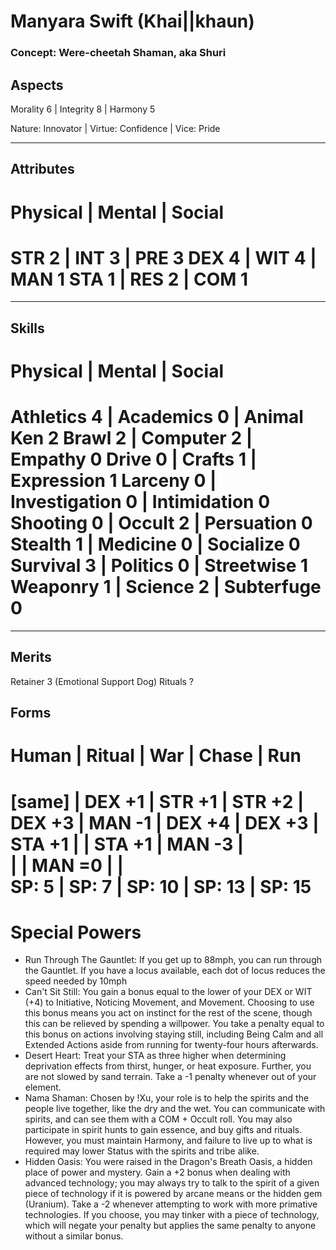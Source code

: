 Manyara Swift (Khai||khaun)
=========

### Concept: Were-cheetah Shaman, aka Shuri


Aspects
-------

Morality 6 | Integrity 8 | Harmony 5

Nature: Innovator | Virtue: Confidence | Vice: Pride 


* * * * * * * * * * * * * * * * * * * * * 

Attributes
----------

Physical | Mental | Social
==========================
STR 2 | INT 3 | PRE 3
DEX 4 | WIT 4 | MAN 1
STA 1 | RES 2 | COM 1
==========================


* * * * * * * * * * * * * * * * * * * * * 

Skills
-----------

Physical | Mental | Social
==========================
Athletics 4 | Academics 0 | Animal Ken 2
Brawl 2 | Computer 2 | Empathy 0
Drive 0 | Crafts 1 | Expression 1
Larceny 0 | Investigation 0 | Intimidation 0 
Shooting 0 | Occult 2 | Persuation 0 
Stealth 1 | Medicine 0 | Socialize 0 
Survival 3 | Politics 0 | Streetwise 1
Weaponry 1 | Science 2 | Subterfuge 0 
=========================


* * * * * * * * * * * * * * * * * * * * * 

Merits
------

Retainer 3 (Emotional Support Dog)
Rituals ?


Forms
------

Human | Ritual | War | Chase | Run
=====================================
[same] | DEX +1 | STR +1 | STR +2 | DEX +3
       | MAN -1 | DEX +4 | DEX +3 | STA +1
       |        | STA +1 | MAN -3 |       
       |        | MAN =0 |        |      
SP: 5  | SP: 7  | SP: 10 | SP: 13 | SP: 15         
=====================================


Special Powers
============
* Run Through The Gauntlet: If you get up to 88mph, you can run through the Gauntlet.  If you have a locus available, each dot of locus reduces the speed needed by 10mph
* Can't Sit Still: You gain a bonus equal to the lower of your DEX or WIT (+4) to Initiative, Noticing Movement, and Movement.  Choosing to use this bonus means you act on instinct for the rest of the scene, though this can be relieved by spending a willpower.  You take a penalty equal to this bonus on actions involving staying still, including Being Calm and all Extended Actions aside from running for twenty-four hours afterwards.
* Desert Heart: Treat your STA as three higher when determining deprivation effects from thirst, hunger, or heat exposure.  Further, you are not slowed by sand terrain.  Take a -1 penalty whenever out of your element.
* Nama Shaman: Chosen by !Xu, your role is to help the spirits and the people live together, like the dry and the wet.  You can communicate with spirits, and can see them with a COM + Occult roll.  You may also participate in spirit hunts to gain essence, and buy gifts and rituals.  However, you must maintain Harmony, and failure to live up to what is required may lower Status with the spirits and tribe alike.
* Hidden Oasis: You were raised in the Dragon's Breath Oasis, a hidden place of power and mystery.  Gain a +2 bonus when dealing with advanced technology; you may always try to talk to the spirit of a given piece of technology if it is powered by arcane means or the hidden gem (Uranium).  Take a -2 whenever attempting to work with more primative technologies.  If you choose, you may tinker with a piece of technology, which will negate your penalty but applies the same penalty to anyone without a similar bonus.